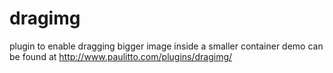 dragimg
=======

plugin to enable dragging bigger image inside a smaller container
demo can be found at http://www.paulitto.com/plugins/dragimg/
